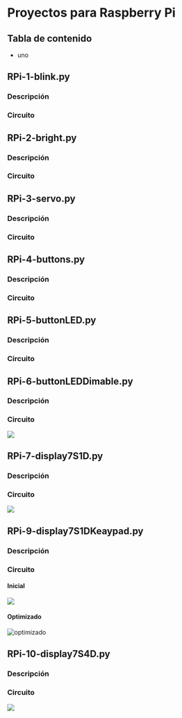 Proyectos para Raspberry Pi 
===========================

## Tabla de contenido
- uno

## RPi-1-blink.py
### Descripción

### Circuito

## RPi-2-bright.py
### Descripción

### Circuito

## RPi-3-servo.py
### Descripción

### Circuito

## RPi-4-buttons.py
### Descripción

### Circuito

## RPi-5-buttonLED.py
### Descripción

### Circuito

## RPi-6-buttonLEDDimable.py
### Descripción

### Circuito
![](https://github.com/jcondea/raspberrypi-projects/raw/main/image/IMG_20200928_134143.jpg)

## RPi-7-display7S1D.py
### Descripción

### Circuito
![](https://github.com/jcondea/raspberrypi-projects/blob/main/image/IMG_20200929_120134.jpg)

## RPi-9-display7S1DKeaypad.py
### Descripción

### Circuito
#### Inicial
![](https://github.com/jcondea/raspberrypi-projects/blob/main/image/IMG_20200929_144016.jpg)
#### Optimizado
![optimizado](https://github.com/jcondea/raspberrypi-projects/blob/main/image/IMG_20200929_170226.jpg)

## RPi-10-display7S4D.py
### Descripción

### Circuito
![](https://github.com/jcondea/raspberrypi-projects/blob/main/image/IMG_20201003_142351.jpg)
